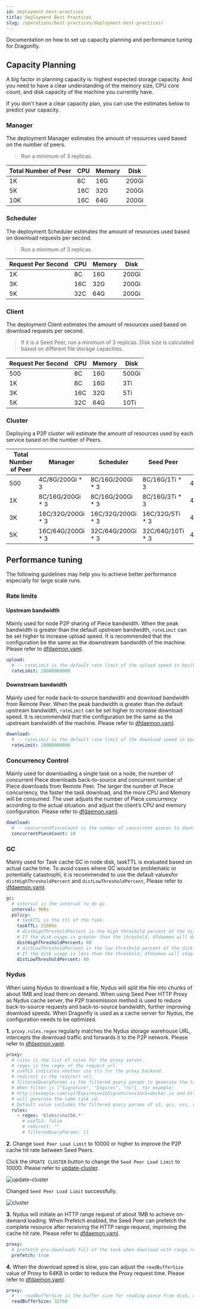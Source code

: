 ```yaml
---
id: deployment-best-practices
title: Deployment Best Practices
slug: /operations/best-practices/deployment-best-practices/
---
```


Documentation on how to set up capacity planning and performance tuning for Dragonfly.

## Capacity Planning

A big factor in planning capacity is: highest expected storage capacity.
And you need to have a clear understanding of the memory size, CPU core count,
and disk capacity of the machine you currently have.

If you don't have a clear capacity plan, you can use the estimates below to predict your capacity.

### Manager

The deployment Manager estimates the amount of resources used based on the number of peers.

> Run a minimum of 3 replicas.

<!-- markdownlint-disable -->

| Total Number of Peer | CPU | Memory | Disk  |
| -------------------- | --- | ------ | ----- |
| 1K                   | 8C  | 16G    | 200Gi |
| 5K                   | 16C | 32G    | 200Gi |
| 10K                  | 16C | 64G    | 200Gi |

<!-- markdownlint-restore -->

### Scheduler

The deployment Scheduler estimates the amount of resources used based on download requests per second.

> Run a minimum of 3 replicas.

<!-- markdownlint-disable -->

| Request Per Second | CPU | Memory | Disk  |
| ------------------ | --- | ------ | ----- |
| 1K                 | 8C  | 16G    | 200Gi |
| 3K                 | 16C | 32G    | 200Gi |
| 5K                 | 32C | 64G    | 200Gi |

<!-- markdownlint-restore -->

### Client

<!-- markdownlint-disable -->

The deployment Client estimates the amount of resources used based on download requests per second.

> If it is a Seed Peer, run a minimum of 3 replicas. Disk size is calculated based on different file storage capacities.

| Request Per Second | CPU | Memory | Disk  |
| ------------------ | --- | ------ | ----- |
| 500                | 8C  | 16G    | 500Gi |
| 1K                 | 8C  | 16G    | 3Ti   |
| 3K                 | 16C | 32G    | 5Ti   |
| 5K                 | 32C | 64G    | 10Ti  |

<!-- markdownlint-restore -->

### Cluster

Deploying a P2P cluster will estimate the amount of resources used by each service based on the number of Peers.

<!-- markdownlint-disable -->

| Total Number of Peer | Manager            | Scheduler          | Seed Peer         | Peer        |
| -------------------- | ------------------ | ------------------ | ----------------- | ----------- |
| 500                  | 4C/8G/200Gi \* 3   | 8C/16G/200Gi \* 3  | 8C/16G/1Ti \* 3   | 4C/8G/500Gi |
| 1K                   | 8C/16G/200Gi \* 3  | 8C/16G/200Gi \* 3  | 8C/16G/3Ti \* 3   | 4C/8G/500Gi |
| 3K                   | 16C/32G/200Gi \* 3 | 16C/32G/200Gi \* 3 | 16C/32G/5Ti \* 3  | 4C/8G/500Gi |
| 5K                   | 16C/64G/200Gi \* 3 | 32C/64G/200Gi \* 3 | 32C/64G/10Ti \* 3 | 4C/8G/500Gi |

<!-- markdownlint-restore -->

## Performance tuning

The following guidelines may help you to achieve better performance especially for large scale runs.

### Rate limits

#### Upstream bandwidth

Mainly used for node P2P sharing of Piece bandwidth. When the peak bandwidth is greater than the default upstream bandwidth,
`rateLimit` can be set higher to increase upload speed.
It is recommended that the configuration be the same as the downstream bandwidth of the machine.
Please refer to [dfdaemon.yaml](../../reference/configuration/client/dfdaemon.md).

```yaml
upload:
  # -- rateLimit is the default rate limit of the upload speed in bps(bytes per second), default is 20Gbps.
  rateLimit: 20000000000
```

#### Downstream bandwidth

Mainly used for node back-to-source bandwidth and download bandwidth from Remote Peer.
When the peak bandwidth is greater than the default upstream bandwidth,
`rateLimit` can be set higher to increase download speed.
It is recommended that the configuration be the same as the upstream bandwidth of the machine.
Please refer to [dfdaemon.yaml](../../reference/configuration/client/dfdaemon.md).

```yaml
download:
  # -- rateLimit is the default rate limit of the download speed in bps(bytes per second), default is 20Gbps.
  rateLimit: 20000000000
```

### Concurrency Control

Mainly used for downloading a single task on a node,
the number of concurrent Piece downloads back-to-source and concurrent number of Piece downloads from Remote Peer.
The larger the number of Piece concurrency, the faster the task download, and the more CPU and Memory will be consumed.
The user adjusts the number of Piece concurrency according to the actual situation.
and adjust the client’s CPU and memory configuration.
Please refer to [dfdaemon.yaml](../../reference/configuration/client/dfdaemon.md).

```yaml
download:
  # -- concurrentPieceCount is the number of concurrent pieces to download.
  concurrentPieceCount: 10
```

### GC

Mainly used for Task cache GC in node disk, taskTTL is evaluated based on actual cache time.
To avoid cases where GC would be problematic or potentially catastrophi,
it is recommended to use the default values ​​for `distHighThresholdPercent` and `distLowThresholdPercent`,
Please refer to [dfdaemon.yaml](../../reference/configuration/client/dfdaemon.md).

```yaml
gc:
  # interval is the interval to do gc.
  interval: 900s
  policy:
    # taskTTL is the ttl of the task.
    taskTTL: 21600s
    # distHighThresholdPercent is the high threshold percent of the disk usage.
    # If the disk usage is greater than the threshold, dfdaemon will do gc.
    distHighThresholdPercent: 80
    # distLowThresholdPercent is the low threshold percent of the disk usage.
    # If the disk usage is less than the threshold, dfdaemon will stop gc.
    distLowThresholdPercent: 60
```

### Nydus

When using Nydus to download a file, Nydus will split the file into chunks of about 1MB and load them on demand.
When using Seed Peer HTTP Proxy as Nydus cache server,
the P2P transmission method is used to reduce back-to-source requests and back-to-source bandwidth,
further improving download speeds.
When Dragonfly is used as a cache server for Nydus, the configuration needs to be optimized.

**1.** `proxy.rules.regex` regularly matches the Nydus storage warehouse URL,
intercepts the download traffic and forwards it to the P2P network.
Please refer to [dfdaemon.yaml](../../reference/configuration/client/dfdaemon.md).

```yaml
proxy:
  # rules is the list of rules for the proxy server.
  # regex is the regex of the request url.
  # useTLS indicates whether use tls for the proxy backend.
  # redirect is the redirect url.
  # filteredQueryParams is the filtered query params to generate the task id.
  # When filter is ["Signature", "Expires", "ns"], for example:
  # http://example.com/xyz?Expires=e1&Signature=s1&ns=docker.io and http://example.com/xyz?Expires=e2&Signature=s2&ns=docker.io
  # will generate the same task id.
  # Default value includes the filtered query params of s3, gcs, oss, obs, cos.
  rules:
    - regex: 'blobs/sha256.*'
      # useTLS: false
      # redirect: ""
      # filteredQueryParams: []
```

**2.** Change `Seed Peer Load Limit` to 10000 or higher to improve the P2P cache hit rate between Seed Peers.

Click the `UPDATE CLUSTER` button to change the `Seed Peer Load Limit` to 10000.
Please refer to [update-cluster](https://d7y.io/docs/next/advanced-guides/web-console/cluster/#update-cluster).

![update-cluster](../../resource/operations/best-practices/deployment-best-practices/update-cluster.png)

Changed `Seed Peer Load Limit` successfully.

![cluster](../../resource/operations/best-practices/deployment-best-practices/cluster.png)

**3.** Nydus will initiate an HTTP range request of about 1MB to achieve on-demand loading.
When Prefetch enabled, the Seed Peer can prefetch the complete resource after receiving the HTTP range request,
improving the cache hit rate.
Please refer to [dfdaemon.yaml](../../reference/configuration/client/dfdaemon.md).

```yaml
proxy:
  # prefetch pre-downloads full of the task when download with range request.
  prefetch: true
```

**4.** When the download speed is slow,
you can adjust the `readBufferSize` value of Proxy to 64KB in order to reduce the Proxy request time.
Please refer to [dfdaemon.yaml](../../reference/configuration/client/dfdaemon.md).

```yaml
proxy:
  # -- readBufferSize is the buffer size for reading piece from disk, default is 32KB.
  readBufferSize: 32768
```
